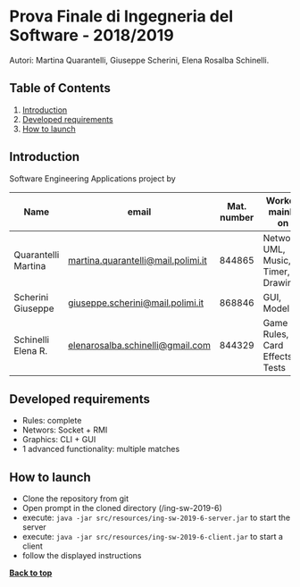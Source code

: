 # Prova Finale di Ingegneria del Software - 2018/2019
Autori: Martina Quarantelli, Giuseppe Scherini, Elena Rosalba Schinelli.

## Table of Contents

1. [Introduction](#introduction)
2. [Developed requirements](#developed-requirements)
3. [How to launch](#how-to-launch)

## Introduction

Software Engineering Applications project by

| Name | email | Mat. number | Worked mainly on |
| --- | --- | --- | --- |
| Quarantelli Martina | martina.quarantelli@mail.polimi.it | 844865 | Network, UML, Music, Timer, Drawings  | 
| Scherini Giuseppe | giuseppe.scherini@mail.polimi.it | 868846 | GUI, Model |
| Schinelli Elena R.| elenarosalba.schinelli@gmail.com| 844329  | Game Rules, Card Effects, Tests |

## Developed requirements

  * Rules: complete
  * Networs: Socket + RMI
  * Graphics: CLI + GUI
  * 1 advanced functionality: multiple matches

## How to launch

  * Clone the repository from git
  * Open prompt in the cloned directory (/ing-sw-2019-6)
  * execute: `java -jar src/resources/ing-sw-2019-6-server.jar` to start the server
  * execute: `java -jar src/resources/ing-sw-2019-6-client.jar` to start a client
  * follow the displayed instructions

**[Back to top](#table-of-contents)**
